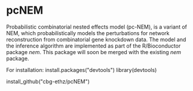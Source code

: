 # pcNEM
Probabilistic combinatorial nested effects model (pc-NEM), is a variant of NEM, which probabilistically models the perturbations 
for network reconstruction from combinatorial gene knockdown data. The model and the inference algorithm are implemented as part of the R/Bioconductor package _nem_. This package will soon be merged with the existing _nem_ package.

For installation:
install.packages("devtools")
library(devtools)

install_github("cbg-ethz/pcNEM")
